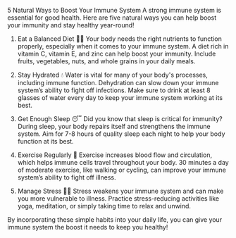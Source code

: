 5 Natural Ways to Boost Your Immune System
A strong immune system is essential for good health. Here are five natural ways you can help boost your immunity and stay healthy year-round!

1. Eat a Balanced Diet 🍎🥦
Your body needs the right nutrients to function properly, especially when it comes to your immune system. A diet rich in vitamin C, vitamin E, and zinc can help boost your immunity. Include fruits, vegetables, nuts, and whole grains in your daily meals.

2. Stay Hydrated 💧
Water is vital for many of your body's processes, including immune function. Dehydration can slow down your immune system’s ability to fight off infections. Make sure to drink at least 8 glasses of water every day to keep your immune system working at its best.

3. Get Enough Sleep 😴
Did you know that sleep is critical for immunity? During sleep, your body repairs itself and strengthens the immune system. Aim for 7-8 hours of quality sleep each night to help your body function at its best.

4. Exercise Regularly 💪
Exercise increases blood flow and circulation, which helps immune cells travel throughout your body. 30 minutes a day of moderate exercise, like walking or cycling, can improve your immune system’s ability to fight off illness.

5. Manage Stress 🧘‍♂️
Stress weakens your immune system and can make you more vulnerable to illness. Practice stress-reducing activities like yoga, meditation, or simply taking time to relax and unwind.

By incorporating these simple habits into your daily life, you can give your immune system the boost it needs to keep you healthy!

